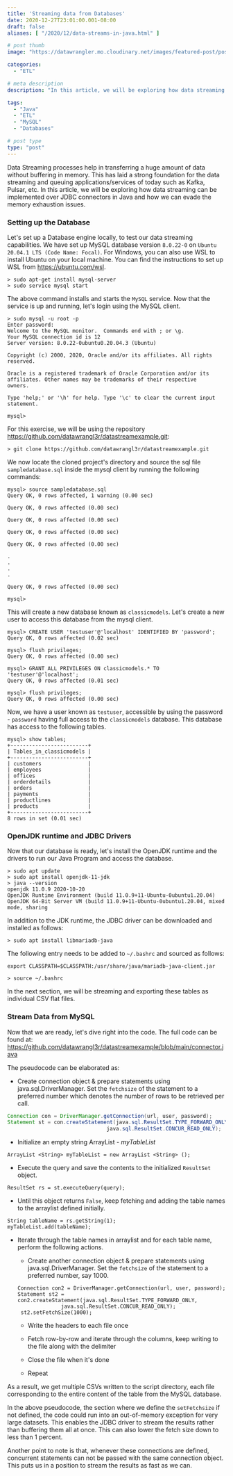 ```yaml
---
title: 'Streaming data from Databases'
date: 2020-12-27T23:01:00.001-08:00
draft: false
aliases: [ "/2020/12/data-streams-in-java.html" ]

# post thumb
image: "https://datawrangler.mo.cloudinary.net/images/featured-post/post13.jpg"

categories:
  - "ETL"

# meta description
description: "In this article, we will be exploring how data streaming can be implemented over JDBC connectors in Java and how we can evade the memory exhaustion issues."

tags:
  - "Java"
  - "ETL"
  - "MySQL"
  - "Databases"

# post type
type: "post"
---
```


Data Streaming processes help in transferring a huge amount of data without buffering in memory. This has laid a strong foundation for the data streaming and queuing applications/services of today such as Kafka, Pulsar, etc. In this article, we will be exploring how data streaming can be implemented over JDBC connectors in Java and how we can evade the memory exhaustion issues.

<!-- Are you new to Java or do you want to refresh your Java basics? Head over to <a href="https://codegym.cc/" rel="nofollow noopener" target="_blank">https://codegym.cc/</a> and start learning today.

![Fig1: CodeGym](https://datawrangler.mo.cloudinary.net/images/post/13-data-streams-in-java/img1.png) -->

### Setting up the Database

Let's set up a Database engine locally, to test our data streaming capabilities. We have set up MySQL database version `8.0.22-0` on `Ubuntu 20.04.1 LTS (Code Name: Focal)`. For Windows, you can also use WSL to install Ubuntu on your local machine. You can find the instructions to set up WSL from <a href="https://ubuntu.com/wsl" rel="nofollow noopener" target="_blank">https://ubuntu.com/wsl</a>.

```
> sudo apt-get install mysql-server
> sudo service mysql start
```

The above command installs and starts the `MySQL` service. Now that the service is up and running, let's login using the MySQL client.

```
> sudo mysql -u root -p
Enter password:
Welcome to the MySQL monitor.  Commands end with ; or \g.
Your MySQL connection id is 12
Server version: 8.0.22-0ubuntu0.20.04.3 (Ubuntu)

Copyright (c) 2000, 2020, Oracle and/or its affiliates. All rights reserved.

Oracle is a registered trademark of Oracle Corporation and/or its
affiliates. Other names may be trademarks of their respective
owners.

Type 'help;' or '\h' for help. Type '\c' to clear the current input statement.

mysql>  
```

For this exercise, we will be using the repository <a href="https://github.com/datawrangl3r/datastreamexample.git" rel="nofollow noopener" target="_blank">https://github.com/datawrangl3r/datastreamexample.git</a>:

```
> git clone https://github.com/datawrangl3r/datastreamexample.git
```

We now locate the cloned project's directory and source the sql file `sampledatabase.sql` inside the mysql client by running the following commands:

```
mysql> source sampledatabase.sql
Query OK, 0 rows affected, 1 warning (0.00 sec)

Query OK, 0 rows affected (0.00 sec)

Query OK, 0 rows affected (0.00 sec)

Query OK, 0 rows affected (0.00 sec)

Query OK, 0 rows affected (0.00 sec)

.
.
.
.

Query OK, 0 rows affected (0.00 sec)

mysql> 
```

This will create a new database known as `classicmodels`. Let's create a new user to access this database from the mysql client.

```
mysql> CREATE USER 'testuser'@'localhost' IDENTIFIED BY 'password';
Query OK, 0 rows affected (0.02 sec)

mysql> flush privileges;
Query OK, 0 rows affected (0.00 sec)

mysql> GRANT ALL PRIVILEGES ON classicmodels.* TO 'testuser'@'localhost';
Query OK, 0 rows affected (0.01 sec)

mysql> flush privileges;
Query OK, 0 rows affected (0.00 sec)
```

Now, we have a user known as `testuser`, accessible by using the password - `password` having full access to the `classicmodels` database. This database has access to the following tables.

```
mysql> show tables;
+-------------------------+
| Tables_in_classicmodels |
+-------------------------+
| customers               |
| employees               |
| offices                 |
| orderdetails            |
| orders                  |
| payments                |
| productlines            |
| products                |
+-------------------------+
8 rows in set (0.01 sec)
```

### OpenJDK runtime and JDBC Drivers

Now that our database is ready, let's install the OpenJDK runtime and the drivers to run our Java Program and access the database.

```
> sudo apt update
> sudo apt install openjdk-11-jdk
> java --version
openjdk 11.0.9 2020-10-20
OpenJDK Runtime Environment (build 11.0.9+11-Ubuntu-0ubuntu1.20.04)
OpenJDK 64-Bit Server VM (build 11.0.9+11-Ubuntu-0ubuntu1.20.04, mixed mode, sharing
```

In addition to the JDK runtime, the JDBC driver can be downloaded and installed as follows: 

```
> sudo apt install libmariadb-java
```

The following entry needs to be added to `~/.bashrc` and sourced as follows:

```
export CLASSPATH=$CLASSPATH:/usr/share/java/mariadb-java-client.jar
```

```
> source ~/.bashrc
```

In the next section, we will be streaming and exporting these tables as individual CSV flat files.

### Stream Data from MySQL

<!-- If you are refreshing your basics of Java language, sign up for a free account at <a href="https://codegym.cc/" rel="nofollow noopener" target="_blank">https://codegym.cc/</a> and start learning today. With over 1200+ programming tasks with automatic verification of your solutions, Codegym can help you get up and running in no time.

![Fig2: CodeGym](https://datawrangler.mo.cloudinary.net/images/post/13-data-streams-in-java/img2.png) -->

Now that we are ready, let's dive right into the code. The full code can be found at: <a href="https://github.com/datawrangl3r/datastreamexample/blob/main/connector.java" rel="nofollow noopener" target="_blank">https://github.com/datawrangl3r/datastreamexample/blob/main/connector.java</a>

The pseudocode can be elaborated as:

* Create connection object & prepare statements using java.sql.DriverManager. Set the `fetchsize` of the statement to a preferred number which denotes the number of rows to be retrieved per call.

```java
Connection con = DriverManager.getConnection(url, user, password); 
Statement st = con.createStatement(java.sql.ResultSet.TYPE_FORWARD_ONLY, 
                                java.sql.ResultSet.CONCUR_READ_ONLY);
```

* Initialize an empty string ArrayList - *myTableList*

```
ArrayList <String> myTableList = new ArrayList <String> ();
```

*  Execute the query and save the contents to the initialized `ResultSet` object.

```
ResultSet rs = st.executeQuery(query);
```

* Until this object returns `False`, keep fetching and adding the table names to the arraylist defined initially.

```
String tableName = rs.getString(1);
myTableList.add(tableName);
```

* Iterate through the table names in arraylist and for each table name, perform the following actions.

  * Create another connection object & prepare statements using java.sql.DriverManager. Set the `fetchsize` of the statement to a preferred number, say 1000.

  ```
  Connection con2 = DriverManager.getConnection(url, user, password); Statement st2 = con2.createStatement(java.sql.ResultSet.TYPE_FORWARD_ONLY,
                java.sql.ResultSet.CONCUR_READ_ONLY);
   st2.setFetchSize(1000);
  ```

  * Write the headers to each file once

  * Fetch row-by-row and iterate through the columns, keep writing to the file along with the delimiter

  * Close the file when it's done

  * Repeat

As a result, we get multiple CSVs written to the script directory, each file corresponding to the entire content of the table from the MySQL database.

In the above pseudocode, the section where we define the `setFetchsize` if not defined, the code could run into an out-of-memory exception for very large datasets. This enables the JDBC driver to stream the results rather than buffering them all at once. This can also lower the fetch size down to less than 1 percent.

Another point to note is that, whenever these connections are defined, concurrent statements can not be passed with the same connection object. This puts us in a position to stream the results as fast as we can.

<!-- You could write your very own database streaming code too. Sign up for a free account at <a href="https://codegym.cc/" rel="nofollow noopener" target="_blank">https://codegym.cc/</a> and start learning Java today! -->